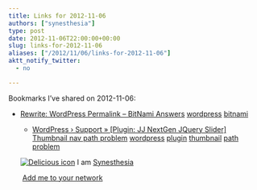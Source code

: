 ```yaml
---
title: Links for 2012-11-06
authors: ["synesthesia"]
type: post
date: 2012-11-06T22:00:00+00:00
slug: links-for-2012-11-06 
aliases: ["/2012/11/06/links-for-2012-11-06"]
aktt_notify_twitter:
  - no

---
```

Bookmarks I&#8217;ve shared on 2012-11-06:

  * [Rewrite: WordPress Permalink &#8211; BitNami Answers][1] 
    [wordpress][2] [bitnami][3] </li> 
    
      * [WordPress &rsaquo; Support &raquo; [Plugin: JJ NextGen JQuery Slider] Thumbnail nav path problem][4] 
        [wordpress][2] [plugin][5] [thumbnail][6] [path][7] [problem][8] </li> </ul> 
        
        <p class="deliciouslink">
          <a href="https://del.icio.us/synesthesia" title="See all my bookmarks on del.icio.us"><img src="https://www.synesthesia.co.uk/images/deliciousicon.jpg" alt="Delicious icon" /></a>&nbsp;I am <a href="https://del.icio.us/synesthesia" title="See all my bookmarks on del.icio.us">Synesthesia</a>
        </p>
        
        <p class="deliciouslink">
          <a href="https://del.icio.us/network?add=synesthesia" title="Add me to your del.icio.us network"><img src="https://www.synesthesia.co.uk/images/add.gif" alt="" /></a>&nbsp;<a href="https://del.icio.us/network?add=synesthesia" title="Add me to your del.icio.us network">Add me to your network</a>
        </p>

 [1]: https://answers.bitnami.org/questions/3986/rewrite-wordpress-permalink
 [2]: https://www.delicious.com/synesthesia/wordpress
 [3]: https://www.delicious.com/synesthesia/bitnami
 [4]: https://wordpress.org/support/topic/plugin-jj-nextgen-jquery-slider-thumbnail-nav-path-problem-1?replies=5
 [5]: https://www.delicious.com/synesthesia/plugin
 [6]: https://www.delicious.com/synesthesia/thumbnail
 [7]: https://www.delicious.com/synesthesia/path
 [8]: https://www.delicious.com/synesthesia/problem